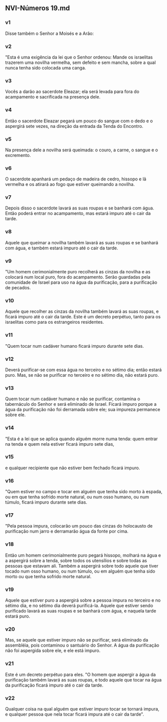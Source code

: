## NVI-Números 19.md
### v1
 Disse também o Senhor a Moisés e a Arão:
### v2
 "Esta é uma exigência da lei que o Senhor ordenou: Mande os israelitas trazerem uma novilha vermelha, sem defeito e sem mancha, sobre a qual nunca tenha sido colocada uma canga.
### v3
 Vocês a darão ao sacerdote Eleazar; ela será levada para fora do acampamento e sacrificada na presença dele.
### v4
 Então o sacerdote Eleazar pegará um pouco do sangue com o dedo e o aspergirá sete vezes, na direção da entrada da Tenda do Encontro.
### v5
 Na presença dele a novilha será queimada: o couro, a carne, o sangue e o excremento.
### v6
 O sacerdote apanhará um pedaço de madeira de cedro, hissopo e lã vermelha e os atirará ao fogo que estiver queimando a novilha.
### v7
 Depois disso o sacerdote lavará as suas roupas e se banhará com água. Então poderá entrar no acampamento, mas estará impuro até o cair da tarde.
### v8
 Aquele que queimar a novilha também lavará as suas roupas e se banhará com água, e também estará impuro até o cair da tarde.
### v9
 "Um homem cerimonialmente puro recolherá as cinzas da novilha e as colocará num local puro, fora do acampamento. Serão guardadas pela comunidade de Israel para uso na água da purificação, para a purificação de pecados.
### v10
 Aquele que recolher as cinzas da novilha também lavará as suas roupas, e ficará impuro até o cair da tarde. Este é um decreto perpétuo, tanto para os israelitas como para os estrangeiros residentes.
### v11
 "Quem tocar num cadáver humano ficará impuro durante sete dias.
### v12
 Deverá purificar-se com essa água no terceiro e no sétimo dia; então estará puro. Mas, se não se purificar no terceiro e no sétimo dia, não estará puro.
### v13
 Quem tocar num cadáver humano e não se purificar, contamina o tabernáculo do Senhor e será eliminado de Israel. Ficará impuro porque a água da purificação não foi derramada sobre ele; sua impureza permanece sobre ele.
### v14
 "Esta é a lei que se aplica quando alguém morre numa tenda: quem entrar na tenda e quem nela estiver ficará impuro sete dias,
### v15
 e qualquer recipiente que não estiver bem fechado ficará impuro.
### v16
 "Quem estiver no campo e tocar em alguém que tenha sido morto à espada, ou em que tenha sofrido morte natural, ou num osso humano, ou num túmulo, ficará impuro durante sete dias.
### v17
 "Pela pessoa impura, colocarão um pouco das cinzas do holocausto de purificação num jarro e derramarão água da fonte por cima.
### v18
 Então um homem cerimonialmente puro pegará hissopo, molhará na água e a aspergirá sobre a tenda, sobre todos os utensílios e sobre todas as pessoas que estavam ali. Também a aspergirá sobre todo aquele que tiver tocado num osso humano, ou num túmulo, ou em alguém que tenha sido morto ou que tenha sofrido morte natural.
### v19
 Aquele que estiver puro a aspergirá sobre a pessoa impura no terceiro e no sétimo dia, e no sétimo dia deverá purificá-la. Aquele que estiver sendo purificado lavará as suas roupas e se banhará com água, e naquela tarde estará puro.
### v20
 Mas, se aquele que estiver impuro não se purificar, será eliminado da assembléia, pois contaminou o santuário do Senhor. A água da purificação não foi aspergida sobre ele, e ele está impuro.
### v21
 Este é um decreto perpétuo para eles. "O homem que aspergir a água da purificação também lavará as suas roupas, e todo aquele que tocar na água da purificação ficará impuro até o cair da tarde.
### v22
 Qualquer coisa na qual alguém que estiver impuro tocar se tornará impura, e qualquer pessoa que nela tocar ficará impura até o cair da tarde".
